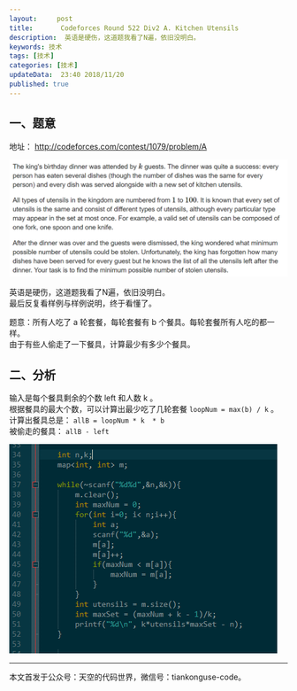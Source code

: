 ```yaml
---   
layout:     post  
title:       Codeforces Round 522 Div2 A. Kitchen Utensils 
description:  英语是硬伤，这道题我看了N遍，依旧没明白。  
keywords: 技术 
tags: [技术]  
categories: [技术]  
updateData:  23:40 2018/11/20   
published: true   
---  
```


 


## 一、题意

地址： http://codeforces.com/contest/1079/problem/A  

![](/images/2018/11/cf-422-div2-pro-a.png)    

英语是硬伤，这道题我看了N遍，依旧没明白。  
最后反复看样例与样例说明，终于看懂了。  


题意：所有人吃了 a 轮套餐，每轮套餐有 b 个餐具。每轮套餐所有人吃的都一样。    
由于有些人偷走了一下餐具，计算最少有多少个餐具。  

## 二、分析


输入是每个餐具剩余的个数 left 和人数 k 。  
根据餐具的最大个数，可以计算出最少吃了几轮套餐 `loopNum = max(b) / k` 。  
计算出餐具总是： `allB = loopNum * k  * b`  
被偷走的餐具：  `allB - left`  

![](/images/2018/11/cf-422-div2-a.png) 



---


本文首发于公众号：天空的代码世界，微信号：tiankonguse-code。  


